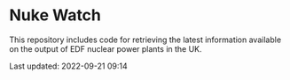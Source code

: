 # Nuke Watch

This repository includes code for retrieving the latest information available on the output of EDF nuclear power plants in the UK.

Last updated: 2022-09-21 09:14